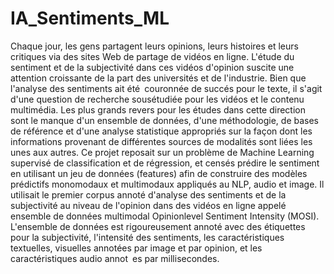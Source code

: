 # IA_Sentiments_ML
Chaque jour, les gens partagent leurs opinions, leurs histoires et leurs critiques via des sites Web
de partage de vidéos en ligne. L'étude du sentiment et de la subjectivité dans ces vidéos d'opinion
suscite une attention croissante de la part des universités et de l'industrie. Bien que l'analyse des
sentiments ait été couronnée de succés pour le texte, il s'agit d'une question de recherche sousétudiée
pour les vidéos et le contenu multimédia. Les plus grands revers pour les études dans
cette direction sont le manque d'un ensemble de données, d'une méthodologie, de bases de
référence et d'une analyse statistique appropriés sur la façon dont les informations provenant de
différentes sources de modalités sont liées les unes aux autres.
Ce projet reposait sur un problème de Machine Learning supervisé de classification et de
régression, et censés prédire le sentiment en utilisant un jeu de données (features) afin de
construire des modèles prédictifs monomodaux et multimodaux appliqués au NLP, audio et
image. Il utilisait le premier corpus annoté d'analyse des sentiments et de la subjectivité au niveau
de l'opinion dans des vidéos en ligne appelé ensemble de données multimodal Opinionlevel
Sentiment Intensity (MOSI). L'ensemble de données est rigoureusement annoté avec des
étiquettes pour la subjectivité, l'intensité des sentiments, les caractéristiques textuelles, visuelles
annotées par image et par opinion, et les caractéristiques audio annot es par millisecondes.
